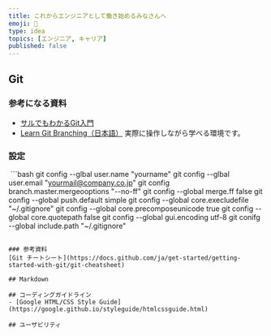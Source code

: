 ```yaml
---
title: これからエンジニアとして働き始めるみなさんへ
emoji: 🔰
type: idea
topics: [エンジニア, キャリア]
published: false
---
```


## Git

### 参考になる資料
- [サルでもわかるGit入門](http://www.backlog.jp/git-guide/)
- [Learn Git Branching（日本語）](http://pcottle.github.io/learnGitBranching/)
  実際に操作しながら学べる環境です。

### 設定 
 ```bash
git config --glbal user.name "yourname"
git config --glbal user.email "yourmail@company.co.jp"
git config branch.master.mergeooptions "--no-ff"
git config --global merge.ff false
git config --global push.default simple
git config --global core.execludefile "~/.gitignore"
git config --global core.precomposeunicode true
git config --global core.quotepath false
git config --global gui.encoding utf-8
git conifg --global include.path "~/.gitignore"
```

### 参考資料
[Git チートシート](https://docs.github.com/ja/get-started/getting-started-with-git/git-cheatsheet)

## Markdown

## コーディングガイドライン
- [Google HTML/CSS Style Guide](https://google.github.io/styleguide/htmlcssguide.html)

## ユーザビリティ
